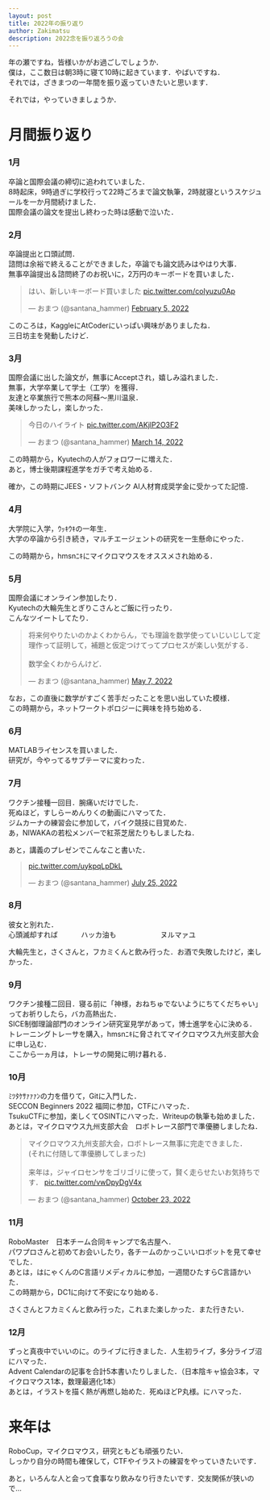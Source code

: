```yaml
---
layout: post
title: 2022年の振り返り
author: Zakimatsu
description: 2022念を振り返ろうの会
---
```


年の瀬ですね，皆様いかがお過ごしでしょうか．  
僕は，ここ数日は朝3時に寝て10時に起きています．やばいですね．  
それでは，ざきまつの一年間を振り返っていきたいと思います．

それでは，やっていきましょうか．

# 月間振り返り
### 1月
卒論と国際会議の締切に追われていました．  
8時起床，9時過ぎに学校行って22時ごろまで論文執筆，2時就寝というスケジュールを一か月間続けました．  
国際会議の論文を提出し終わった時は感動で泣いた．

### 2月
卒論提出と口頭試問．  
諮問は余裕で終えることができました，卒論でも論文読みはやはり大事．  
無事卒論提出＆諮問終了のお祝いに，2万円のキーボードを買いました．

<blockquote class="twitter-tweet"><p lang="ja" dir="ltr">はい、新しいキーボード買いました <a href="https://t.co/coIyuzu0Ap">pic.twitter.com/coIyuzu0Ap</a></p>&mdash; おまつ (@santana_hammer) <a href="https://twitter.com/santana_hammer/status/1489906718650023938?ref_src=twsrc%5Etfw">February 5, 2022</a></blockquote> <script async src="https://platform.twitter.com/widgets.js" charset="utf-8"></script>

このころは，KaggleにAtCoderにいっぱい興味がありましたね．  
三日坊主を発動したけど．

### 3月
国際会議に出した論文が，無事にAcceptされ，嬉しみ溢れました．  
無事，大学卒業して学士（工学）を獲得．  
友達と卒業旅行で熊本の阿蘇～黒川温泉．  
美味しかったし，楽しかった．  

<blockquote class="twitter-tweet"><p lang="ja" dir="ltr">今日のハイライト <a href="https://t.co/AKjlP2O3F2">pic.twitter.com/AKjlP2O3F2</a></p>&mdash; おまつ (@santana_hammer) <a href="https://twitter.com/santana_hammer/status/1503371198499287044?ref_src=twsrc%5Etfw">March 14, 2022</a></blockquote> <script async src="https://platform.twitter.com/widgets.js" charset="utf-8"></script>

この時期から，Kyutechの人がフォロワーに増えた．  
あと，博士後期課程進学をガチで考え始める．  

確か，この時期にJEES・ソフトバンク AI人材育成奨学金に受かってた記憶．

### 4月
大学院に入学，ｳｯｷｳｷの一年生．  
大学の卒論から引き続き，マルチエージェントの研究を一生懸命にやった．  

この時期から，hmsnﾆｷにマイクロマウスをオススメされ始める．

### 5月
国際会議にオンライン参加したり．  
Kyutechの大輪先生とぎりこさんとご飯に行ったり．  
こんなツイートしてたり．  

<blockquote class="twitter-tweet"><p lang="ja" dir="ltr">将来何やりたいのかよくわからん，でも理論を数学使っていじいじして定理作って証明して，補題と仮定つけてってプロセスが楽しい気がする．<br><br>数学全くわからんけど．</p>&mdash; おまつ (@santana_hammer) <a href="https://twitter.com/santana_hammer/status/1522968647593238528?ref_src=twsrc%5Etfw">May 7, 2022</a></blockquote> <script async src="https://platform.twitter.com/widgets.js" charset="utf-8"></script>

なお，この直後に数学がすごく苦手だったことを思い出していた模様．  
この時期から，ネットワークトポロジーに興味を持ち始める．

### 6月
MATLABライセンスを買いました．  
研究が，今やってるサブテーマに変わった．

### 7月
ワクチン接種一回目．腕痛いだけでした．  
死ぬほど，すしらーめんりくの動画にハマってた．  
ジムカーナの練習会に参加して，バイク競技に目覚めた．  
あ，NIWAKAの若松メンバーで紅茶芝居たりもしましたね．  

あと，講義のプレゼンでこんなこと書いた．

<blockquote class="twitter-tweet"><p lang="zxx" dir="ltr"><a href="https://t.co/uykpqLpDkL">pic.twitter.com/uykpqLpDkL</a></p>&mdash; おまつ (@santana_hammer) <a href="https://twitter.com/santana_hammer/status/1551358844076687361?ref_src=twsrc%5Etfw">July 25, 2022</a></blockquote> <script async src="https://platform.twitter.com/widgets.js" charset="utf-8"></script>

### 8月
彼女と別れた．  
心頭滅却すれば
　　　ハッカ油も
　　　　　　ヌルマァユ  

大輪先生と，さくさんと，フカミくんと飲み行った．お酒で失敗したけど，楽しかった．

### 9月
ワクチン接種二回目．寝る前に「神様，おねちゅでないようにちてくだちゃい」ってお祈りしたら，バカ高熱出た．  
SICE制御理論部門のオンライン研究室見学があって，博士進学を心に決める．  
トレーニングトレーサを購入，hmsnﾆｷに脅されてマイクロマウス九州支部大会に申し込む．  
ここから一ヵ月は，トレーサの開発に明け暮れる．

### 10月
ﾐﾂﾀｹｻｧｧｧﾝの力を借りて，Gitに入門した．  
SECCON Beginners 2022 福岡に参加，CTFにハマった．  
TsukuCTFに参加，楽しくてOSINTにハマった．Writeupの執筆も始めました．  
あとは，マイクロマウス九州支部大会　ロボトレース部門で準優勝しましたね．  

<blockquote class="twitter-tweet"><p lang="ja" dir="ltr">マイクロマウス九州支部大会，ロボトレース無事に完走できました．<br>(それに付随して準優勝してしまった)<br><br>来年は，ジャイロセンサをゴリゴリに使って，賢く走らせたいお気持ちです． <a href="https://t.co/vwDpyDgV4x">pic.twitter.com/vwDpyDgV4x</a></p>&mdash; おまつ (@santana_hammer) <a href="https://twitter.com/santana_hammer/status/1584069124053151744?ref_src=twsrc%5Etfw">October 23, 2022</a></blockquote> <script async src="https://platform.twitter.com/widgets.js" charset="utf-8"></script>

### 11月
RoboMaster　日本チーム合同キャンプで名古屋へ．  
パワプロさんと初めてお会いしたり，各チームのかっこいいロボットを見て幸せでした．  
あとは，はにゃくんのC言語リメディカルに参加，一週間ひたすらC言語かいた．  
この時期から，DC1に向けて不安になり始める．  

さくさんとフカミくんと飲み行った，これまた楽しかった．また行きたい．

### 12月
ずっと真夜中でいいのに。のライブに行きました．人生初ライブ，多分ライブ沼にハマった．  
Advent Calendarの記事を合計5本書いたりしました．（日本陰キャ協会3本，マイクロマウス1本，数理最適化1本）  
あとは，イラストを描く熱が再燃し始めた．死ぬほどP丸様。にハマった．  

# 来年は
RoboCup，マイクロマウス，研究ともども頑張りたい．  
しっかり自分の時間も確保して，CTFやイラストの練習をやっていきたいです．  

あと，いろんな人と会って食事なり飲みなり行きたいです．交友関係が狭いので...